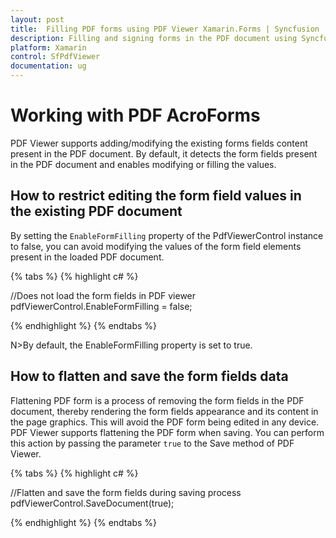 ```yaml
---
layout: post
title:  Filling PDF forms using PDF Viewer Xamarin.Forms | Syncfusion
description: Filling and signing forms in the PDF document using Syncfusion PDF Viewer Xamarin.Forms
platform: Xamarin
control: SfPdfViewer
documentation: ug
---
```


# Working with PDF AcroForms

PDF Viewer supports adding/modifying the existing forms fields content present in the PDF document. By default, it detects the form fields present in the PDF document and enables modifying or filling the values.

## How to restrict editing the form field values in the existing PDF document

By setting the `EnableFormFilling` property of the PdfViewerControl instance to false, you can avoid modifying the values of the form field elements present in the loaded PDF document.

{% tabs %}
{% highlight c# %}

//Does not load the form fields in PDF viewer
pdfViewerControl.EnableFormFilling = false;

{% endhighlight %}
{% endtabs %}

N>By default, the EnableFormFilling property is set to true.

## How to flatten and save the form fields data

Flattening PDF form is a process of removing the form fields in the PDF document, thereby rendering the form fields appearance and its content in the page graphics. This will avoid the PDF form being edited in any device. PDF Viewer supports flattening the PDF form when saving. You can perform this action by passing the parameter `true` to the Save method of PDF Viewer.

{% tabs %}
{% highlight c# %}

//Flatten and save the form fields during saving process
pdfViewerControl.SaveDocument(true);

{% endhighlight %}
{% endtabs %}